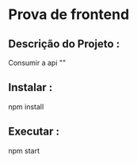 # Prova de frontend 
## Descrição do Projeto :
Consumir a api ""

## Instalar :
npm install

## Executar : 
npm start

